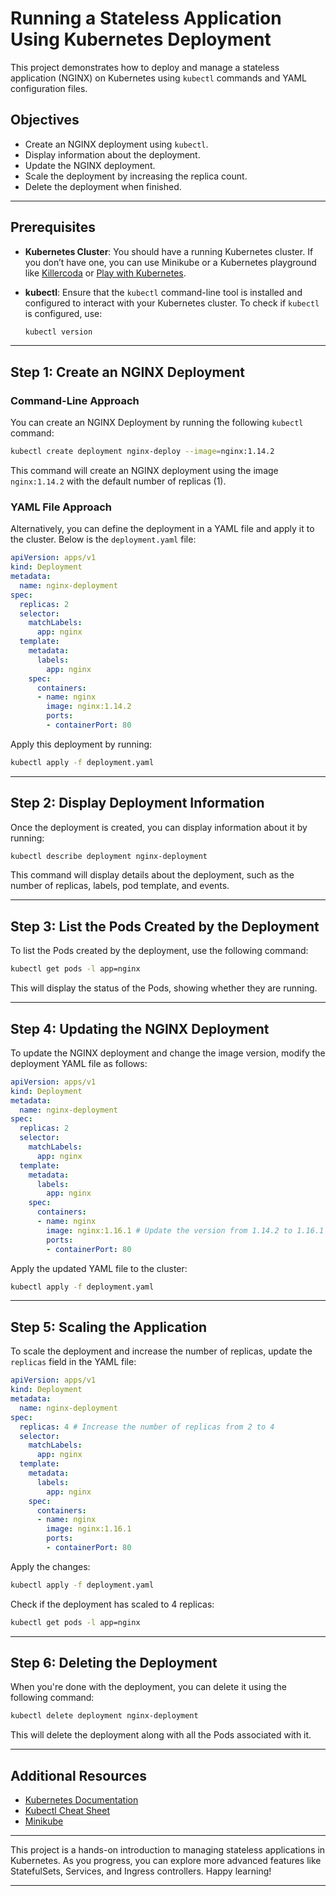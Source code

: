 # Running a Stateless Application Using Kubernetes Deployment

This project demonstrates how to deploy and manage a stateless application (NGINX) on Kubernetes using `kubectl` commands and YAML configuration files.

## Objectives

- Create an NGINX deployment using `kubectl`.
- Display information about the deployment.
- Update the NGINX deployment.
- Scale the deployment by increasing the replica count.
- Delete the deployment when finished.

---

## Prerequisites

- **Kubernetes Cluster**: You should have a running Kubernetes cluster. If you don’t have one, you can use Minikube or a Kubernetes playground like [Killercoda](https://killercoda.com) or [Play with Kubernetes](https://labs.play-with-k8s.com/).
  
- **kubectl**: Ensure that the `kubectl` command-line tool is installed and configured to interact with your Kubernetes cluster. To check if `kubectl` is configured, use:

    ```bash
    kubectl version
    ```

---

## Step 1: Create an NGINX Deployment

### Command-Line Approach

You can create an NGINX Deployment by running the following `kubectl` command:

```bash
kubectl create deployment nginx-deploy --image=nginx:1.14.2
```

This command will create an NGINX deployment using the image `nginx:1.14.2` with the default number of replicas (1).

### YAML File Approach

Alternatively, you can define the deployment in a YAML file and apply it to the cluster. Below is the `deployment.yaml` file:

```yaml
apiVersion: apps/v1
kind: Deployment
metadata:
  name: nginx-deployment
spec:
  replicas: 2
  selector:
    matchLabels:
      app: nginx
  template:
    metadata:
      labels:
        app: nginx
    spec:
      containers:
      - name: nginx
        image: nginx:1.14.2
        ports:
        - containerPort: 80
```

Apply this deployment by running:

```bash
kubectl apply -f deployment.yaml
```

---

## Step 2: Display Deployment Information

Once the deployment is created, you can display information about it by running:

```bash
kubectl describe deployment nginx-deployment
```

This command will display details about the deployment, such as the number of replicas, labels, pod template, and events.

---

## Step 3: List the Pods Created by the Deployment

To list the Pods created by the deployment, use the following command:

```bash
kubectl get pods -l app=nginx
```

This will display the status of the Pods, showing whether they are running.

---

## Step 4: Updating the NGINX Deployment

To update the NGINX deployment and change the image version, modify the deployment YAML file as follows:

```yaml
apiVersion: apps/v1
kind: Deployment
metadata:
  name: nginx-deployment
spec:
  replicas: 2
  selector:
    matchLabels:
      app: nginx
  template:
    metadata:
      labels:
        app: nginx
    spec:
      containers:
      - name: nginx
        image: nginx:1.16.1 # Update the version from 1.14.2 to 1.16.1
        ports:
        - containerPort: 80
```

Apply the updated YAML file to the cluster:

```bash
kubectl apply -f deployment.yaml
```

---

## Step 5: Scaling the Application

To scale the deployment and increase the number of replicas, update the `replicas` field in the YAML file:

```yaml
apiVersion: apps/v1
kind: Deployment
metadata:
  name: nginx-deployment
spec:
  replicas: 4 # Increase the number of replicas from 2 to 4
  selector:
    matchLabels:
      app: nginx
  template:
    metadata:
      labels:
        app: nginx
    spec:
      containers:
      - name: nginx
        image: nginx:1.16.1
        ports:
        - containerPort: 80
```

Apply the changes:

```bash
kubectl apply -f deployment.yaml
```

Check if the deployment has scaled to 4 replicas:

```bash
kubectl get pods -l app=nginx
```

---

## Step 6: Deleting the Deployment

When you're done with the deployment, you can delete it using the following command:

```bash
kubectl delete deployment nginx-deployment
```

This will delete the deployment along with all the Pods associated with it.

---

## Additional Resources

- [Kubernetes Documentation](https://kubernetes.io/docs/home/)
- [Kubectl Cheat Sheet](https://kubernetes.io/docs/reference/kubectl/cheatsheet/)
- [Minikube](https://minikube.sigs.k8s.io/docs/start/)

---

This project is a hands-on introduction to managing stateless applications in Kubernetes. As you progress, you can explore more advanced features like StatefulSets, Services, and Ingress controllers. Happy learning!

--- 

